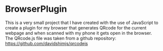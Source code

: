 # BrowserPlugin
 This is a very small project that I have created with the use of JavaScript to create a plugin for my browser that generates QRcode for the current webpage and when scanned with my phone it gets open in the browser. The QRcode.js file was taken from a github repository: https://github.com/davidshimjs/qrcodejs
